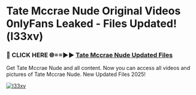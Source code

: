 # Tate Mccrae Nude Original Videos 0nlyFans Leaked - Files Updated! (l33xv)

<h3>🔴 CLICK HERE 🌐==►► <a href="https://tinyurl.com/5h6xmrr3" rel="nofollow">Tate Mccrae Nude Updated Files</a></h3>

Get Tate Mccrae Nude and all content. Now you can access all videos and pictures of Tate Mccrae Nude. New Updated Files 2025!

[![l33xv](https://i.imgur.com/KVD873Z.gif)](https://tinyurl.com/5h6xmrr3)
